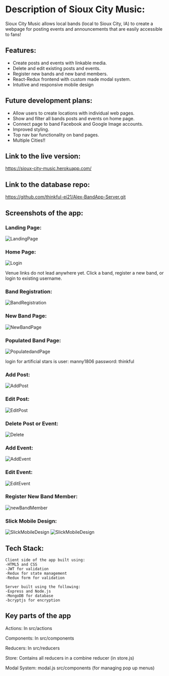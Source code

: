 # Description of Sioux City Music: 

Sioux City Music allows local bands (local to Sioux City, IA) to create a webpage for posting events and announcements that are easily accessible to fans!

## Features:
- Create posts and events with linkable media.
- Delete and edit existing posts and events.
- Register new bands and new band members.
- React-Redux frontend with custom made modal system.
- Intuitive and responsive mobile design

## Future development plans:
- Allow users to create locations with individual web pages.
- Show and filter all bands posts and events on home page.
- Connect page to band Facebook and Google Image accounts.
- Improved styling.
- Top nav bar functionality on band pages.
- Multiple Cities!!

## Link to the live version:

https://sioux-city-music.herokuapp.com/

## Link to the database repo:

https://github.com/thinkful-ei21/Alex-BandApp-Server.git

## Screenshots of the app:

### Landing Page:
![LandingPage](src/pics/landing-page.png)

### Home Page:
![Login](src/pics/HomePage.png)

Venue links do not lead anywhere yet. Click a band, register a new band, or login to existing username.

### Band Registration:
![BandRegistration](src/pics/register_new_band.png)

### New Band Page:
![NewBandPage](src/pics/new_band_page.png)

### Populated Band Page:
![PopulatedandPage](src/pics/loaded_band_page.png)

login for artificial stars is user: manny1806 password: thinkful

### Add Post:
![AddPost](src/pics/add_post.png)

### Edit Post:
![EditPost](src/pics/edit_post.png)

### Delete Post or Event:
![Delete](src/pics/delete.png)

### Add Event:
![AddEvent](src/pics/add_event.png)

### Edit Event:
![EditEvent](src/pics/edit_event.png)

### Register New Band Member:
![newBandMember](src/pics/register_new_band_member.png)

### Slick Mobile Design:
![SlickMobileDesign](src/pics/mobile-design.png)
![SlickMobileDesign](src/pics/mobile-design2.png)


## Tech Stack:

    Client side of the app built using: 
    -HTML5 and CSS
    -JWT for validation
    -Redux for state management
    -Redux form for validation

    Server built using the following:
    -Express and Node.js
    -MongoDB for database
    -bcryptjs for encryption

## Key parts of the app

Actions: In src/actions

Components: In src/components

Reducers: In src/reducers

Store: Contains all reducers in a combine reducer (in store.js)

Modal System: modal.js src/components (for managing pop up menus)
